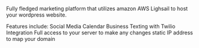 Fully fledged marketing platform that utilizes amazon AWS Lighsail to host your wordpress website.

Features include:
Social Media Calendar
Business Texting with Twilio Integration
Full access to your server to make any changes
static IP address to map your domain

